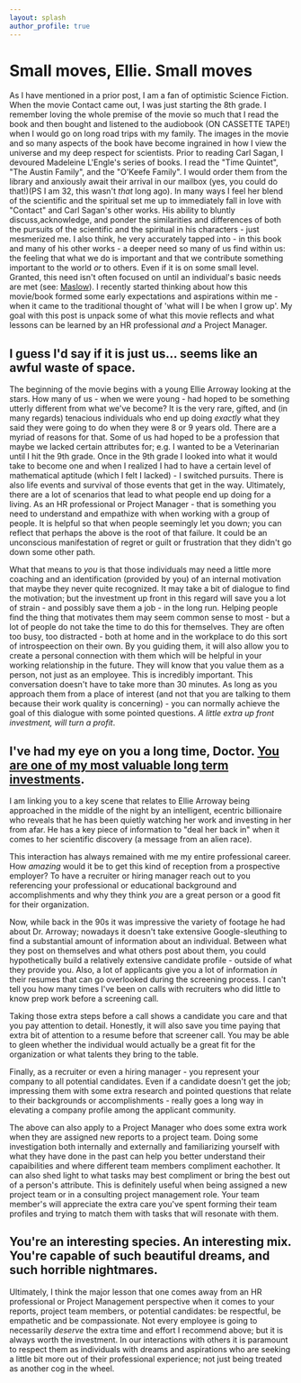 ```yaml
---
layout: splash
author_profile: true
---
```


# Small moves, Ellie. Small moves
As I have mentioned in a prior post, I am a fan of optimistic Science Fiction. When the movie Contact came out, I was just starting the 8th grade. I remember loving the whole premise of the movie so much that I read the book and then bought and listened to the audiobook (ON CASSETTE TAPE!) when I would go on long road trips with my family. The images in the movie and so many aspects of the book have become ingrained in how I view the universe and my deep respect for scientists. Prior to reading Carl Sagan, I devoured Madeleine L'Engle's series of books. I read the "Time Quintet", "The Austin Family", and the "O'Keefe Family". I would order them from the library and anxiously await their arrival in our mailbox (yes, you could do that!)(PS I am 32, this wasn't *that* long ago). In many ways I feel her blend of the scientific and the spiritual set me up to immediately fall in love with "Contact" and Carl Sagan's other works. His ability to bluntly discuss,acknowledge, and ponder the similarities and differences of both the pursuits of the scientific and the spiritual in his characters - just mesmerized me. I also think, he very accurately tapped into - in this book and many of his other works - a deeper need so many of us find within us: the feeling that what we do is important and that we contribute something important to the world *or* to others. Even if it is on some small level. Granted, this need isn't often focused on until an individual's basic needs are met (see: <a href="https://en.wikipedia.org/wiki/Maslow%27s_hierarchy_of_needs">Maslow</a>). I recently started thinking about how this movie/book formed some early expectations and aspirations within me - when it came to the traditional thought of 'what will I be when I grow up'. My goal with this post is unpack some of what this movie reflects and what lessons can be learned by an HR professional *and* a Project Manager.

## I guess I'd say if it is just us... seems like an awful waste of space.

The beginning of the movie begins with a young Ellie Arroway looking at the stars. How many of us - when we were young - had hoped to be something utterly different from what we've become? It is the very rare, gifted, and (in many regards) tenacious individuals who end up doing *exactly* what they said they were going to do when they were 8 or 9 years old. There are a myriad of reasons for that. Some of us had hoped to be a profession that maybe we lacked certain attributes for; e.g. I wanted to be a Veterinarian until I hit the 9th grade. Once in the 9th grade I looked into what it would take to become one and when I realized I had to have a certain level of mathematical aptitude (which I felt I lacked) - I switched pursuits. There is also life events and survival of those events that get in the way. Ultimately, there are a lot of scenarios that lead to what people end up doing for a living. As an HR professional or Project Manager - that is something you need to understand and empathize with when working with a group of people. It is helpful so that when people seemingly let you down; you can reflect that perhaps the above is the root of that failure. It could be an unconscious manifestation of regret or guilt or frustration that they didn't go down some other path. 

What that means to *you* is that those individuals may need a little more coaching and an identification (provided by you) of an internal motivation that maybe they never quite recognized. It may take a bit of dialogue to find the motivation; but the investment up front in this regard will save you a lot of strain - and possibly save them a job - in the long run. Helping people find the thing that motivates them may seem common sense to most - but a lot of people do not take the time to do this for themselves. They are often too busy, too distracted - both at home and in the workplace to do this sort of introspeection on their own. By you guiding them, it will also allow you to create a personal connection with them which will be helpful in your working relationship in the future. They will know that you value them as a person, not just as an employee. This is incredibly important. This conversation doesn't have to take more than 30 minutes. As long as you approach them from a place of interest (and not that you are talking to them because their work quality is concerning) - you can normally achieve the goal of this dialogue with some pointed questions. *A little extra up front investment, will turn a profit*.

## I've had my eye on you a long time, Doctor. <a href="https://www.youtube.com/watch?v=ePa6eUxhkYo">You are one of my most valuable long term investments</a>.

I am linking you to a key scene that relates to Ellie Arroway being approached in the middle of the night by an intelligent, ecentric billionaire who reveals that he has been quietly watching her work and investing in her from afar. He has a key piece of information to "deal her back in" when it comes to her scientific discovery (a message from an alien race). 

This interaction has always remained with me my entire professional career. How *amazing* would it be to get this kind of reception from a prospective employer? To have a recruiter or hiring manager reach out to you referencing your professional or educational background and accomplishments and why they think *you* are a great person or a good fit for their organization. 

Now, while back in the 90s it was impressive the variety of footage he had about Dr. Arroway; nowadays it doesn't take extensive Google-sleuthing to find a substantial amount of information about an individual. Between what they post on themselves and what others post about them, you could hypothetically build a relatively extensive candidate profile - outside of what they provide you. Also, a lot of applicants give you a lot of information *in* their resumes that can go overlooked during the screening process. I can't tell you how many times I've been on calls with recruiters who did little to know prep work before a screening call. 

Taking those extra steps before a call shows a candidate you care and that you pay attention to detail. Honestly, it will also save you time paying that extra bit of attention to a resume before that screener call. You may be able to gleen whether the individual would actually be a great fit for the organization or what talents they bring to the table. 

Finally, as a recruiter or even a hiring manager - you represent your company to all potential candidates. Even if a candidate doesn't get the job; impressing them with some extra research and pointed questions that relate to their backgrounds or accomplishments - really goes a long way in elevating a company profile among the applicant community.

The above can also apply to a Project Manager who does some extra work when they are assigned new reports to a project team. Doing some investigation both internally and externally and familiarizing yourself with what they have done in the past can help you better understand their capaibilities and where different team members compliment eachother. It can also shed light to what tasks may best compliment or bring the best out of a person's attribute. This is definitely useful when being assigned a new project team or in a consulting project management role. Your team member's will appreciate the extra care you've spent forming their team profiles and trying to match them with tasks that will resonate with them.

## You're an interesting species. An interesting mix. You're capable of such beautiful dreams, and such horrible nightmares.

Ultimately, I think the major lesson that one comes away from an HR professional or Project Management perspective when it comes to your reports, project team members, or potential candidates: be respectful, be empathetic and be compassionate. Not every employee is going to necessarily *deserve* the extra time and effort I recommend above; but it is always worth the investment. In our interactions with others it is paramount to respect them as individuals with dreams and aspirations who are seeking a little bit more out of their professional experience; not just being treated as another cog in the wheel.
